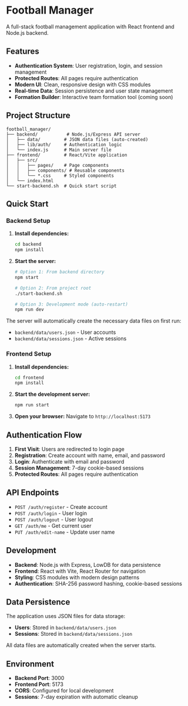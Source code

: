 # Football Manager

A full-stack football management application with React frontend and Node.js backend.

## Features

- **Authentication System**: User registration, login, and session management
- **Protected Routes**: All pages require authentication
- **Modern UI**: Clean, responsive design with CSS modules
- **Real-time Data**: Session persistence and user state management
- **Formation Builder**: Interactive team formation tool (coming soon)

## Project Structure

```
football_manager/
├── backend/           # Node.js/Express API server
│   ├── data/         # JSON data files (auto-created)
│   ├── lib/auth/     # Authentication logic
│   └── index.js      # Main server file
├── frontend/         # React/Vite application
│   ├── src/
│   │   ├── pages/    # Page components
│   │   ├── components/ # Reusable components
│   │   └── *.css     # Styled components
│   └── index.html
└── start-backend.sh  # Quick start script
```

## Quick Start

### Backend Setup

1. **Install dependencies:**
   ```bash
   cd backend
   npm install
   ```

2. **Start the server:**
   ```bash
   # Option 1: From backend directory
   npm start
   
   # Option 2: From project root
   ./start-backend.sh
   
   # Option 3: Development mode (auto-restart)
   npm run dev
   ```

The server will automatically create the necessary data files on first run:
- `backend/data/users.json` - User accounts
- `backend/data/sessions.json` - Active sessions

### Frontend Setup

1. **Install dependencies:**
   ```bash
   cd frontend
   npm install
   ```

2. **Start the development server:**
   ```bash
   npm run start
   ```

3. **Open your browser:**
   Navigate to `http://localhost:5173`

## Authentication Flow

1. **First Visit**: Users are redirected to login page
2. **Registration**: Create account with name, email, and password
3. **Login**: Authenticate with email and password
4. **Session Management**: 7-day cookie-based sessions
5. **Protected Routes**: All pages require authentication

## API Endpoints

- `POST /auth/register` - Create account
- `POST /auth/login` - User login
- `POST /auth/logout` - User logout
- `GET /auth/me` - Get current user
- `PUT /auth/edit-name` - Update user name

## Development

- **Backend**: Node.js with Express, LowDB for data persistence
- **Frontend**: React with Vite, React Router for navigation
- **Styling**: CSS modules with modern design patterns
- **Authentication**: SHA-256 password hashing, cookie-based sessions

## Data Persistence

The application uses JSON files for data storage:
- **Users**: Stored in `backend/data/users.json`
- **Sessions**: Stored in `backend/data/sessions.json`

All data files are automatically created when the server starts.

## Environment

- **Backend Port**: 3000
- **Frontend Port**: 5173
- **CORS**: Configured for local development
- **Sessions**: 7-day expiration with automatic cleanup